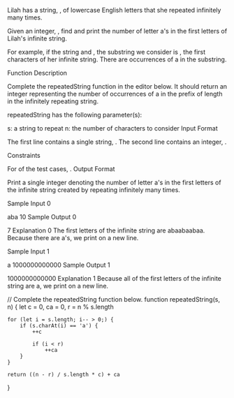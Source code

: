 
Lilah has a string, , of lowercase English letters that she repeated infinitely many times.

Given an integer, , find and print the number of letter a's in the first  letters of Lilah's infinite string.

For example, if the string  and , the substring we consider is , the first  characters of her infinite string. There are  occurrences of a in the substring.

Function Description

Complete the repeatedString function in the editor below. It should return an integer representing the number of occurrences of a in the prefix of length  in the infinitely repeating string.

repeatedString has the following parameter(s):

s: a string to repeat
n: the number of characters to consider
Input Format

The first line contains a single string, . 
The second line contains an integer, .

Constraints

For  of the test cases, .
Output Format

Print a single integer denoting the number of letter a's in the first  letters of the infinite string created by repeating  infinitely many times.

Sample Input 0

aba
10
Sample Output 0

7
Explanation 0 
The first  letters of the infinite string are abaabaabaa. Because there are  a's, we print  on a new line.

Sample Input 1

a
1000000000000
Sample Output 1

1000000000000
Explanation 1 
Because all of the first  letters of the infinite string are a, we print  on a new line.

// Complete the repeatedString function below.
function repeatedString(s, n) {
    let c = 0,
        ca = 0,
        r = n % s.length

    for (let i = s.length; i-- > 0;) {
        if (s.charAt(i) == 'a') {
            ++c

            if (i < r)
                ++ca
        }
    }

    return ((n - r) / s.length * c) + ca

}
